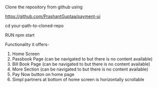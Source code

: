 Clone the repository from github using 

https://github.com/PrashantGuptaa/payment-ui

cd your-path-to-cloned-repo

RUN npm start


Functionality it offers-

1. Home Screen
2. Passbook Page (can be navigated to but there is no content available)
3. Bill Book Page (can be navigated to but there is no content available)
4. More Section (can be navigated to but there is no content available)
5. Pay Now button on home page
6. Simpl partners at bottom of home screen is horizontally scrollable